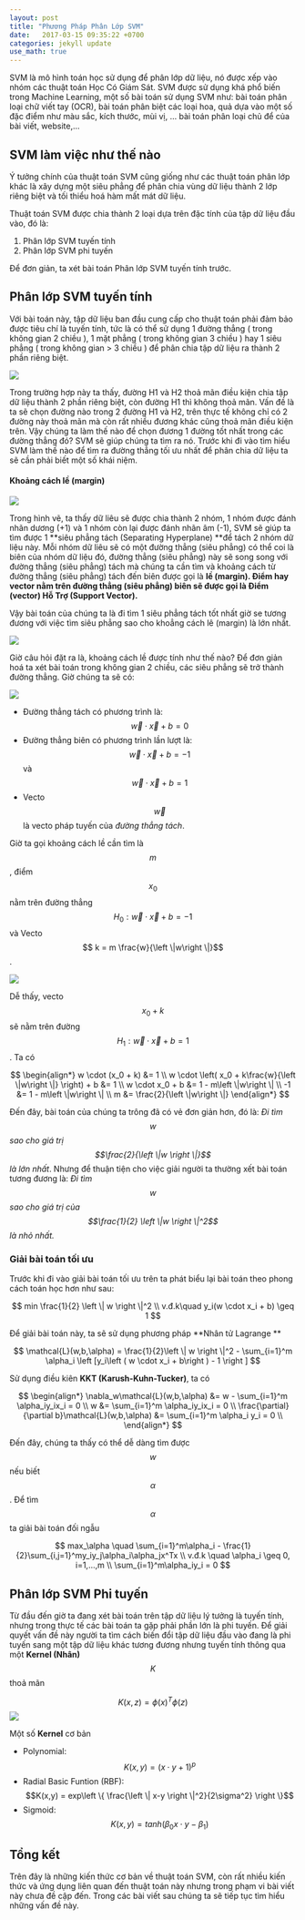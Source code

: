 ```yaml
---
layout: post
title: "Phương Pháp Phân Lớp SVM"
date:   2017-03-15 09:35:22 +0700
categories: jekyll update
use_math: true
---
```


SVM là mô hình toán học sử dụng để phân lớp dữ liệu, nó được xếp vào nhóm các thuật toán Học Có Giám Sát. SVM được sử dụng khá phổ biến trong Machine Learning, một số bài toán sử dụng SVM như: bài toán phân loại chữ viết tay \(OCR\), bài toán phân biệt các loại hoa, quả dựa vào một số đặc điểm như màu sắc, kích thước, mùi vị, ... bài toán phân loại chủ để của bài viết, website,...

## SVM làm việc như thế nào

Ý tưởng chính của thuật toán SVM cũng giống như các thuật toán phân lớp khác là xây dựng một siêu phẳng để phân chia vùng dữ liệu thành 2 lớp riêng biệt và tối thiểu hoá hàm mất mát dữ liệu.

Thuật toán SVM được chia thành 2 loại dựa trên đặc tính của tập dữ liệu đầu vào, đó là:

1. Phân lớp SVM tuyến tính
2. Phân lớp SVM phi tuyến

Để đơn giản, ta xét bài toán Phân lớp SVM tuyến tính trước.

## Phân lớp SVM tuyến tính

Với bài toán này, tập dữ liệu ban đầu cung cấp cho thuật toán phải đảm bảo được tiêu chí là tuyến tính, tức là có thể sử dụng 1 đường thẳng \( trong không gian 2 chiều \), 1 mặt phẳng \( trong không gian 3 chiều \) hay 1 siêu phẳng \( trong không gian &gt; 3 chiều \) để phân chia tập dữ liệu ra thành 2 phần riêng biệt.

![](/assets/images/a.png)

Trong trường hợp này ta thấy, đường H1 và H2 thoả mãn điều kiện chia tập dữ liệu thành 2 phần riêng biệt, còn đường H1 thì không thoả mãn. Vấn đề là ta sẽ chọn đường nào trong 2 đường H1 và H2, trên thực tế không chỉ có 2 đường này thoả mãn mà còn rất nhiều đương khác cũng thoả mãn điều kiện trên. Vậy chúng ta làm thế nào để chọn đương 1 đường tốt nhất trong các đường thẳng đó? SVM sẽ giúp chúng ta tìm ra nó. Trước khi đi vào tìm hiểu SVM làm thế nào để tìm ra đường thẳng tối ưu nhất để phân chia dữ liệu ta sẽ cần phải biết một số khái niệm.

#### Khoảng cách lề \(margin\)

![](/assets/images/b.png)

Trong hình vẽ, ta thấy dữ liêu sẽ được chia thành 2 nhóm, 1 nhóm được đánh nhãn dương \(+1\) và 1 nhóm còn lại được đánh nhãn âm \(-1\), SVM sẽ giúp ta tìm được 1 **siêu phẳng tách \(Separating Hyperplane\) **để tách 2 nhóm dữ liệu này. Mỗi nhóm dữ liêu sẽ có một đường thẳng \(siêu phẳng\) có thể coi là biên của nhóm dữ liệu đó, đường thẳng \(siêu phẳng\) này sẽ song song với đường thẳng \(siêu phẳng\) tách mà chúng ta cần tìm và khoảng cách từ đường thẳng \(siêu phẳng\) tách đến biên được gọi là **lề \(margin\). **Điểm hay vector nằm trên đường thẳng \(siêu phẳng\) biên sẽ được gọi là** Điểm \(vector\) Hỗ Trợ \(Support Vector\).**

Vậy bài toán của chúng ta là đi tìm 1 siêu phẳng tách tốt nhất giờ se tương đương với việc tìm siêu phẳng sao cho khoẳng cách lê \(margin\) là lớn nhất.

![](/assets/images/c.png)

Giờ câu hỏi đặt ra là, khoảng cách lề được tính như thế nào? Để đơn giản hoá ta xét bài toán trong không gian 2 chiều, các siêu phẳng sẽ trở thành đường thẳng. Giờ chúng ta sẽ có:

![](/assets/images/d.png)

* Đường thẳng tách có phương trình là: $$ \vec{w} \cdot \vec{x} + b = 0$$
* Đường thẳng biên có phương trình lần lượt là: $$ \vec{w} \cdot \vec{x} + b = -1$$ và $$ \vec{w} \cdot \vec{x} + b = 1$$
* Vecto $$\vec{w}$$ là vecto pháp tuyến của *đường thẳng tách*.

Giờ ta gọi khoảng cách lề cần tìm là $$m$$, điểm $$ x_0 $$ nằm trên đường thẳng $$H_0: \vec{w} \cdot \vec{x} + b = -1$$ và Vecto $$ k = m \frac{w}{\left \|w\right \|}$$.

![](/assets/images/e.png)

Dễ thấy, vecto $$x_0 + k$$ sẽ nằm trên đường $$H_1: \vec{w} \cdot \vec{x} + b = 1$$. Ta có


$$
\begin{align*}
w \cdot (x_0 + k) &= 1 \\
w \cdot \left( x_0 + k\frac{w}{\left \|w\right \|} \right) + b &= 1 \\
w \cdot x_0 + b &= 1 - m\left \|w\right \| \\
-1 &= 1 - m\left \|w\right \| \\
m &= \frac{2}{\left \|w\right \|}
\end{align*}
$$


Đến đây, bài toán của chúng ta trông đã có vẻ đơn giản hơn, đó là: *Đi tìm $$ w $$ sao cho giá trị $$\frac{2}{\left \|w \right \|}$$ là lớn nhất*. Nhưng để thuận tiện cho việc giải người ta thường xết bài toán tương đương là: *Đi tìm $$ w $$ sao cho giá trị của $$\frac{1}{2} \left \|w \right \|^2$$ là nhỏ nhất.*

### Giải bài toán tối ưu

Trước khi đi vào giải bài toán tối ưu trên ta phát biểu lại bài toán theo phong cách toán học hơn như sau:


$$
min \frac{1}{2} \left \| w \right \|^2 \\
v.đ.k\quad y_i(w \cdot x_i + b) \geq 1
$$


Để giải bài toán này, ta sẽ sử dụng phương pháp **Nhân tử Lagrange **


$$
\mathcal{L}(w,b,\alpha) = \frac{1}{2}\left \| w \right \|^2 - \sum_{i=1}^m \alpha_i \left [y_i\left ( w \cdot x_i + b\right ) - 1 \right ]
$$


Sử dụng điều kiên **KKT \(Karush-Kuhn-Tucker\)**, ta có


$$
\begin{align*}
\nabla_w\mathcal{L}(w,b,\alpha) &= w - \sum_{i=1}^m \alpha_iy_ix_i = 0 \\
w &= \sum_{i=1}^m \alpha_iy_ix_i = 0 \\
\frac{\partial}{\partial b}\mathcal{L}(w,b,\alpha) &= \sum_{i=1}^m \alpha_i y_i = 0 \\
\end{align*}
$$


Đến đây, chúng ta thấy có thể dễ dàng tìm được $$w$$ nếu biết $$\alpha$$. Để tìm $$\alpha$$ ta giải bài toán đối ngẫu


$$
max_\alpha \quad \sum_{i=1}^m\alpha_i - \frac{1}{2}\sum_{i,j=1}^my_iy_j\alpha_i\alpha_jx^Tx \\
v.đ.k \quad \alpha_i \geq 0, i=1,...,m \\
\sum_{i=1}^m\alpha_iy_i = 0
$$


## Phân lớp SVM Phi tuyến
Từ đầu đến giờ ta đang xét bài toán trên tập dữ liệu lý tưởng là tuyến tính, nhưng trong thực tế các bài toán ta gặp phải phần lớn là phi tuyến. Để giải quyết vấn đề này người ta tìm cách biến đổi tập dữ liệu đầu vào đang là phi tuyến sang một tập dữ liệu khác tương đương nhưng tuyến tính thông qua một **Kernel (Nhân)** $$K$$ thoả mãn

$$
K(x,z) = \phi(x)^T\phi(z)
$$
![](/assets/images/f.png)

Một số **Kernel** cơ bản
* Polynomial: $$K(x,y)=(x \cdot y + 1)^p$$
* Radial Basic Funtion (RBF): $$K(x,y) = exp\left \{ \frac{\left \| x-y \right \|^2}{2\sigma^2} \right \}$$
* Sigmoid: $$K(x,y) = tanh(\beta_0 x \cdot y - \beta_1)$$

## Tổng kết
Trên đây là những kiến thức cơ bản về thuật toán SVM, còn rất nhiều kiến thức và ứng dụng liên quan đến thuật toán này nhưng trong phạm vi bài viết này chưa đề cập đến. Trong các bài viết sau chúng ta sẽ tiếp tục tìm hiểu những vấn đề này.



